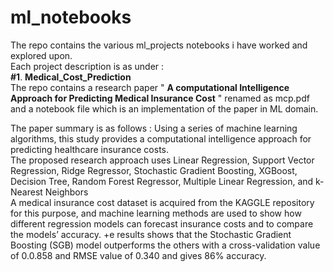 # ml_notebooks
The repo contains the various ml_projects notebooks i have worked and explored upon. <br />
Each project description is as under : <br />
**#1**. **Medical_Cost_Prediction** <br />
The repo contains a research paper " **A computational Intelligence Approach for Predicting Medical Insurance Cost** " renamed as mcp.pdf and a notebook file which is an implementation of the paper in ML domain. <br />

The paper summary is as follows : Using a series of machine learning algorithms, this study provides a computational intelligence approach for predicting healthcare insurance costs.  <br />
The proposed research approach uses Linear Regression, Support Vector Regression, Ridge Regressor, Stochastic Gradient Boosting, XGBoost, Decision Tree, Random Forest Regressor, Multiple Linear Regression, and k-Nearest Neighbors  <br />
A medical insurance cost dataset is acquired from the KAGGLE repository for this purpose, and machine learning methods are used to show how different regression models can forecast insurance costs and to compare the models’ accuracy. +e results shows that the Stochastic Gradient Boosting (SGB) model outperforms the others with a cross-validation value of 0.0.858 and RMSE value of 0.340 and gives 86% accuracy.
